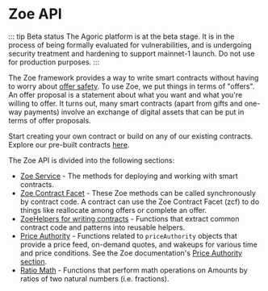# Zoe API

<Zoe-Version/>

::: tip Beta status
The Agoric platform is at the beta stage. It is in the process of being formally evaluated for vulnerabilities, and is undergoing security treatment and hardening to support mainnet-1 launch. Do not use for production purposes. 
:::

The Zoe framework provides a way to write smart contracts without having to worry about [offer safety](/conceptual/zoe/offer-safety.md). To use Zoe, we put things in terms of "offers". An offer proposal is a statement about what you want and what you're willing to offer. It turns out, many smart contracts (apart from gifts and one-way payments) involve an exchange of digital assets that can be put in terms of offer proposals.

Start creating your own contract or build on any of our existing contracts.
Explore our pre-built contracts [here](/conceptual/zoe/contracts/README.md).

The Zoe API is divided into the following sections:

- [Zoe Service](./zoe.md) - 
  The methods for deploying and working with smart contracts.
- [Zoe Contract Facet](./zoe-contract-facet.md) -
  These Zoe methods can be called synchronously by contract code. A contract can use the Zoe Contract Facet (zcf) to do things like reallocate among offers or complete an offer.
- [ZoeHelpers for writing contracts](./zoe-helpers.md) -
  Functions that extract common contract code and patterns into
  reusable helpers.
- [Price Authority](./contract-support/price-authority.md) -
  Functions related to `priceAuthority` objects that provide a price feed, on-demand
  quotes, and wakeups for various time and price conditions. See the Zoe documentation's 
  [Price Authority section](/conceptual/zoe/price-authority.md).
- [Ratio Math](./contract-support/ratio-math.md) -
  Functions that perform math operations on Amounts by ratios of two natural numbers (i.e. fractions).


